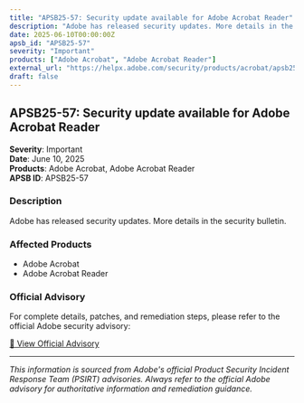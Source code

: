```yaml
---
title: "APSB25-57: Security update available for Adobe Acrobat Reader"
description: "Adobe has released security updates. More details in the security bulletin."
date: 2025-06-10T00:00:00Z
apsb_id: "APSB25-57"
severity: "Important"
products: ["Adobe Acrobat", "Adobe Acrobat Reader"]
external_url: "https://helpx.adobe.com/security/products/acrobat/apsb25-57.html"
draft: false
---
```


## APSB25-57: Security update available for Adobe Acrobat Reader

**Severity**: Important  
**Date**: June 10, 2025  
**Products**: Adobe Acrobat, Adobe Acrobat Reader  
**APSB ID**: APSB25-57

### Description

Adobe has released security updates. More details in the security bulletin.

### Affected Products

- Adobe Acrobat
- Adobe Acrobat Reader


### Official Advisory

For complete details, patches, and remediation steps, please refer to the official Adobe security advisory:

[🔗 View Official Advisory](https://helpx.adobe.com/security/products/acrobat/apsb25-57.html)

---

*This information is sourced from Adobe's official Product Security Incident Response Team (PSIRT) advisories. Always refer to the official Adobe advisory for authoritative information and remediation guidance.*
